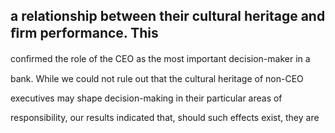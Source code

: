 ## a relationship between their cultural heritage and ﬁrm performance. This

conﬁrmed the role of the CEO as the most important decision-maker in a

bank. While we could not rule out that the cultural heritage of non-CEO

executives may shape decision-making in their particular areas of

responsibility, our results indicated that, should such effects exist, they are